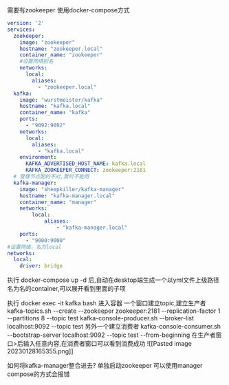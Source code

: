 需要有zookeeper
使用docker-compose方式
```yml
version: '2'
services:
  zookeeper:
    image: "zookeeper"
    hostname: "zookeeper.local"
    container_name: "zookeeper"
    #设置网络别名
    networks:
      local:
        aliases:
          - "zookeeper.local"
  kafka:
    image: "wurstmeister/kafka"
    hostname: "kafka.local"
    container_name: "kafka"
    ports:
      - "9092:9092"
    networks:
      local:
        aliases:
          - "kafka.local"
    environment:
      KAFKA_ADVERTISED_HOST_NAME: kafka.local
      KAFKA_ZOOKEEPER_CONNECT: zookeeper:2181
  # 管理节点配的不对,暂时不能用
  kafka-manager:
    image: "sheepkiller/kafka-manager"
    hostname: "kafka-manager.local"
    container_name: "manager"
    networks:
        local:
            aliases:
                - "kafka-manager.local"
    ports:
      - "9000:9000"
#设置网络，名为local
networks:
  local:
    driver: bridge
```

执行 docker-compose up -d 后,自动在desktop端生成一个以yml文件上级路径名为名的container,可以展开看到里面的子项

执行  docker exec -it kafka bash 进入容器
一个窗口建立topic,建立生产者
	kafka-topics.sh --create --zookeeper zookeeper:2181 --replication-factor 1 --partitions 8 --topic test
	kafka-console-producer.sh --broker-list localhost:9092 --topic test
另外一个建立消费者
	kafka-console-consumer.sh --bootstrap-server localhost:9092 --topic test --from-beginning
在生产者窗口>后输入任意内容,在消费者窗口可以看到消费成功
![[Pasted image 20230128165355.png]]

如何将kafka-manager整合进去?
单独启动zookeeper 可以使用manager
compose的方式会报错